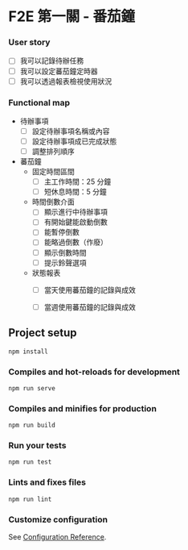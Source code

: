 
# F2E 第一關 - 番茄鐘

### User story

- [ ] 我可以記錄待辦任務
- [ ] 我可以設定蕃茄鐘定時器
- [ ] 我可以透過報表檢視使用狀況

### Functional map

- 待辦事項
  - [ ] 設定待辦事項名稱或內容
  - [ ] 設定待辦事項成已完成狀態
  - [ ] 調整排列順序
- 蕃茄鐘
  - 固定時間區間
    - [ ] 主工作時間：25 分鐘
    - [ ] 短休息時間：5 分鐘
  - 時間倒數介面
    - [ ] 顯示進行中待辦事項
    - [ ] 有開始鍵能啟動倒數
    - [ ] 能暫停倒數
    - [ ] 能略過倒數（作廢）
    - [ ] 顯示倒數時間
    - [ ] 提示鈴聲選項
  - 狀態報表
    - [ ] 當天使用蕃茄鐘的記錄與成效
    - [ ] 當週使用蕃茄鐘的記錄與成效 


## Project setup
```
npm install
```

### Compiles and hot-reloads for development
```
npm run serve
```

### Compiles and minifies for production
```
npm run build
```

### Run your tests
```
npm run test
```

### Lints and fixes files
```
npm run lint
```

### Customize configuration
See [Configuration Reference](https://cli.vuejs.org/config/).

